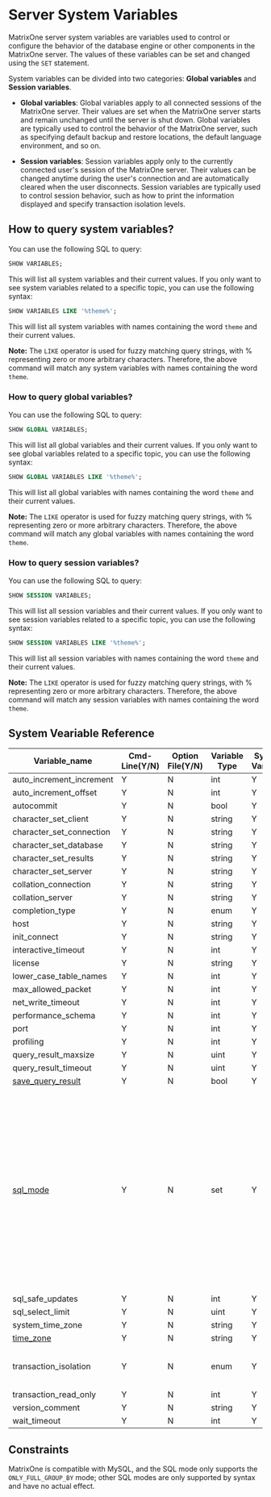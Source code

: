 # Server System Variables

MatrixOne server system variables are variables used to control or configure the behavior of the database engine or other components in the MatrixOne server. The values of these variables can be set and changed using the `SET` statement.

System variables can be divided into two categories: **Global variables** and **Session variables**.

- **Global variables**: Global variables apply to all connected sessions of the MatrixOne server. Their values are set when the MatrixOne server starts and remain unchanged until the server is shut down. Global variables are typically used to control the behavior of the MatrixOne server, such as specifying default backup and restore locations, the default language environment, and so on.

- **Session variables**: Session variables apply only to the currently connected user's session of the MatrixOne server. Their values can be changed anytime during the user's connection and are automatically cleared when the user disconnects. Session variables are typically used to control session behavior, such as how to print the information displayed and specify transaction isolation levels.

## How to query system variables?

You can use the following SQL to query:

```sql
SHOW VARIABLES;
```

This will list all system variables and their current values. If you only want to see system variables related to a specific topic, you can use the following syntax:

```sql
SHOW VARIABLES LIKE '%theme%';
```

This will list all system variables with names containing the word `theme` and their current values.

__Note:__ The `LIKE` operator is used for fuzzy matching query strings, with % representing zero or more arbitrary characters. Therefore, the above command will match any system variables with names containing the word `theme`.

### How to query global variables?

You can use the following SQL to query:

```sql
SHOW GLOBAL VARIABLES;
```

This will list all global variables and their current values. If you only want to see global variables related to a specific topic, you can use the following syntax:

```sql
SHOW GLOBAL VARIABLES LIKE '%theme%';
```

This will list all global variables with names containing the word `theme` and their current values.

__Note:__ The `LIKE` operator is used for fuzzy matching query strings, with % representing zero or more arbitrary characters. Therefore, the above command will match any global variables with names containing the word `theme`.

### How to query session variables?

You can use the following SQL to query:

```sql
SHOW SESSION VARIABLES;
```

This will list all session variables and their current values. If you only want to see session variables related to a specific topic, you can use the following syntax:

```sql
SHOW SESSION VARIABLES LIKE '%theme%';
```

This will list all session variables with names containing the word `theme` and their current values.

__Note:__ The `LIKE` operator is used for fuzzy matching query strings, with % representing zero or more arbitrary characters. Therefore, the above command will match any session variables with names containing the word `theme`.

## System Veariable Reference

| Variable_name | Cmd-Line(Y/N) | Option File(Y/N) | Variable Type | System Var(Y/N) | Var Scope(Global/Both/Session) | Dynamic(Y/N) | Default Value | Optional value |
| --- | --- | --- | --- | --- | --- | --- | --- | --- |
| auto_increment_increment | Y | N | int | Y | Both | Y | 1 | 1-65535 |
| auto_increment_offset | Y | N | int | Y | Both | Y | 1 | 1-65535 |
| autocommit | Y | N | bool | Y | Both | Y | TRUE | FALSE |
| character_set_client | Y | N | string | Y | Both | Y | "utf8mb4" |  |
| character_set_connection | Y | N | string | Y | Both | Y | "utf8mb4" |  |
| character_set_database | Y | N | string | Y | Both | Y | "utf8mb4" |  |
| character_set_results | Y | N | string | Y | Both | Y | "utf8mb4" |  |
| character_set_server | Y | N | string | Y | Both | Y | "utf8mb4" |  |
| collation_connection | Y | N | string | Y | Both | Y | "default" |  |
| collation_server | Y | N | string | Y | Both | Y | "utf8mb4_bin" |  |
| completion_type | Y | N | enum | Y | Both | Y | "NO_CHAIN" | "NO_CHAIN","CHAIN", "RELEASE" |
| host | Y | N | string | Y | Both | N | "0.0.0.0" |  |
| init_connect | Y | N | string | Y | Both | Y | "" |  |
| interactive_timeout | Y | N | int | Y | Both | Y | 28800 | 1-31536000 |
| license | Y | N | string | Y | Both | N | "APACHE" |  |
| lower_case_table_names | Y | N | int | Y | Both | N | 1 | 0-2 |
| max_allowed_packet | Y | N | int | Y | Both | Y | 16777216 | 1024-1073741824 |
| net_write_timeout | Y | N | int | Y | Both | Y | 60 | 1-31536000 |
| performance_schema | Y | N | int | Y | Both | Y | 0 | 0-1 |
| port | Y | N | int | Y | Both | N | 6001 | 0-65535 |
| profiling | Y | N | int | Y | Both | Y | 0 | 0-1 |
| query_result_maxsize | Y | N | uint | Y | Both | Y | 100 | 0-18446744073709551615 |
| query_result_timeout | Y | N | uint | Y | Both | Y | 24 | 0-18446744073709551615 |
| [save_query_result](save_query_result.md) | Y | N | bool | Y | Both | Y | FALSE | TRUE |
| [sql_mode](sql-mode.md) | Y | N | set | Y | Both | Y | "ONLY_FULL_GROUP_BY,<br>STRICT_TRANS_TABLES,<br>NO_ZERO_IN_DATE,<br>NO_ZERO_DATE,<br>ERROR_FOR_DIVISION_BY_ZERO,<br>NO_ENGINE_SUBSTITUTION" | "ANSI", "TRADITIONAL", "ALLOW_INVALID_DATES", "ANSI_QUOTES", "ERROR_FOR_DIVISION_BY_ZERO", "HIGH_NOT_PRECEDENCE", "IGNORE_SPACE", "NO_AUTO_VALUE_ON_ZERO", "NO_BACKSLASH_ESCAPES", "NO_DIR_IN_CREATE", "NO_ENGINE_SUBSTITUTION", "NO_UNSIGNED_SUBTRACTION", "NO_ZERO_DATE", "NO_ZERO_IN_DATE", "ONLY_FULL_GROUP_BY", "PAD_CHAR_TO_FULL_LENGTH", "PIPES_AS_CONCAT", "REAL_AS_FLOAT", "STRICT_ALL_TABLES", "STRICT_TRANS_TABLES", "TIME_TRUNCATE_FRACTIONAL" |
| sql_safe_updates | Y | N | int | Y | Both | Y | 0 | 0-1 |
| sql_select_limit | Y | N | uint | Y | Both | Y | 18446744073709551615 |  0-18446744073709551615 |
| system_time_zone | Y | N | string | Y | Both | N | "" |  |
| [time_zone](timezone.md) | Y | N | string | Y | Both | N | "SYSTEM" |  |
| transaction_isolation | Y | N | enum | Y | Both | Y | "REPEATABLE-READ" | "READ-UNCOMMITTED", "READ-COMMITTED", "REPEATABLE-READ","REPEATABLE-READ", "SERIALIZABLE" |
| transaction_read_only | Y | N | int | Y | Both | Y | 0 | 0-1 |
| version_comment | Y | N | string | Y | Both | N | "MatrixOne" |  |
| wait_timeout | Y | N | int | Y | Both | Y | 28800 |  1-2147483 |

## Constraints

MatrixOne is compatible with MySQL, and the SQL mode only supports the `ONLY_FULL_GROUP_BY` mode; other SQL modes are only supported by syntax and have no actual effect.
